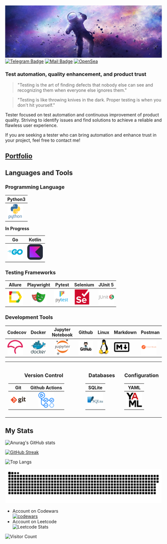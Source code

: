 [![Alexey's GitHub Banner](./assets/1500x500.jpg)]()
[![Telegram Badge](https://img.shields.io/badge/Telegram-2CA5E0?style=for-the-badge&logo=telegram&logoColor=white )](https://t.me/Alexey_Zhikharev)
[![Mail Badge](https://img.shields.io/badge/Gmail-D14836?style=for-the-badge&logo=gmail&logoColor=white)](https://waltafunk@gmail.com)
[![OpenSea](https://img.shields.io/badge/OpenSea-%232081E2.svg?style=for-the-badge&logo=opensea&logoColor=white)](https://opensea.io/WaltaFunk)

### Test automation, quality enhancement, and product trust

> "Testing is the art of finding defects that nobody else can see and recognizing them when everyone else ignores them."

> "Testing is like throwing knives in the dark. Proper testing is when you don't hit yourself."

Tester focused on test automation and continuous improvement of product quality. Striving to identify issues and find solutions to achieve a reliable and flawless user experience.

If you are seeking a tester who can bring automation and enhance trust in your project, feel free to contact me!

## [Portfolio](https://zhikhareval.github.io/)

## Languages and Tools

### Programming Language

| Python3                                                                                                              |
|----------------------------------------------------------------------------------------------------------------------|
| [<img src="icons/python/python-original-wordmark.svg" alt="Python" width="50" height="50">](https://www.python.org/) |

  **In Progress**

| Go                                                                                                    | Kotlin                                                                                                  |
|-------------------------------------------------------------------------------------------------------|---------------------------------------------------------------------------------------------------------|
| [<img src="icons/Go/go-original-wordmark.svg" alt="Go-line" width="50" height="50">](https://go.dev/) | [<img src="icons/Kotlin/Kotlin-Dark.svg" alt="Kotlin" width="50" height="50">](https://kotlinlang.org/) |

### Testing Frameworks

| Allure                                                                                                             |                                                           Playwright                                                           | Pytest                                                                                                                                    | Selenium                                                                                                            | JUnit 5                                                                                                                                       |
|--------------------------------------------------------------------------------------------------------------------|:------------------------------------------------------------------------------------------------------------------------------:|-------------------------------------------------------------------------------------------------------------------------------------------|---------------------------------------------------------------------------------------------------------------------|-----------------------------------------------------------------------------------------------------------------------------------------------|
| [<img src="icons/allure/Allure_Report.svg" alt="Allure-Report" width="50" height="50">](https://allurereport.org/) | [<img src="icons/playwright/playwright-original.svg" alt="Playwright" width="50" height="50">](https://playwright.dev/python/) | [<img src="icons/pytest/pytest-original-wordmark.svg" alt="Pytest" width="50" height="50">](https://docs.pytest.org/en/stable/index.html) | [<img src="icons/selenium/selenium-original.svg" alt="Selenium" width="50" height="50">](https://www.selenium.dev/) | [<img src="icons/JUnit5/junit-original-wordmark.svg" alt="JUnit5" width="50" height="50">](https://junit.org/junit5/docs/current/user-guide/) |

### Development Tools

| Codecov                                                                                                       | Docker                                                                                                               |                                                   Jupyter Notebook                                                   | Github                                                                                                                   | Linux                                                                                                | Markdown                                                                                                                              | Postman                                                                                                                  |
|---------------------------------------------------------------------------------------------------------------|----------------------------------------------------------------------------------------------------------------------|:--------------------------------------------------------------------------------------------------------------------:|--------------------------------------------------------------------------------------------------------------------------|------------------------------------------------------------------------------------------------------|---------------------------------------------------------------------------------------------------------------------------------------|--------------------------------------------------------------------------------------------------------------------------|
| [<img src="icons/codecov/codecov-plain.svg" alt="Codecov" width="50" height="50">](https://about.codecov.io/) | [<img src="icons/docker/docker-original-wordmark.svg" alt="Docker" width="50" height="50">](https://www.docker.com/) | [<img src="icons/jupiter/jupyter-original-wordmark.svg" alt="Jupiter" width="50" height="50">](https://jupyter.org/) | [<img src="icons/github/ad574c14aa17a899fd3abbf3cbbec62f.png" alt="GitHub" width="50" height="50">](https://github.com/) | [<img src="icons/linux/linux-original.svg" alt="Linux" width="50" height="50">](https://ubuntu.com/) | [<img src="icons/markdown/markdown-original.svg" alt="Markdown" width="50" height="50">](https://www.markdownguide.org/basic-syntax/) | [<img src="icons/postman/postman-original-wordmark.svg" alt="Postman" width="50" height="50">](https://www.postman.com/) |

<table style="width:100%; text-align:center; border-collapse: collapse;">
<tr>
<td style="width:50%; vertical-align:top; padding:10px;">

### Version Control

|                                                   Git                                                    |                                                                Github Actions                                                                 |
|:--------------------------------------------------------------------------------------------------------:|:---------------------------------------------------------------------------------------------------------------------------------------------:|
| [<img src="icons/Git/git-original-wordmark.svg" alt="Git" width="50" height="50">](https://git-scm.com/) | [<img src="icons/github-actions/githubactions-original.svg" alt="Github-actions" width="50" height="50">](https://docs.github.com/en/actions) |

</td>
<td style="width:25%; vertical-align:top; padding:10px;">

### Databases

|                                                        SQLite                                                        |
|:--------------------------------------------------------------------------------------------------------------------:|
| [<img src="icons/sqlite/sqlite-original-wordmark.svg" alt="sqlite" width="50" height="50">](https://www.sqlite.org/) |

</td>
<td style="width:25%; vertical-align:top; padding:10px;">

### Configuration

|                                              YAML                                               |
|:-----------------------------------------------------------------------------------------------:|
| [<img src="icons/yaml/yaml-original.svg" alt="YAML" width="50" height="50">](https://yaml.org/) |

</td>
</tr>
</table>

## My Stats

![Anurag's GitHub stats](https://github-readme-stats.vercel.app/api?username=ZhikharevAl&show_icons=true&theme=synthwave)

[![GitHub Streak](https://streak-stats.demolab.com/?user=ZhikharevAl&theme=shadow-purple)](https://git.io/streak-stats)

![Top Langs](https://github-readme-stats.vercel.app/api/top-langs/?username=ZhikharevAl&layout=compact&bg_color=000000&text_color=FFFFFF)

<p align="center">
 <img width="1000" src="assets/github-snake.svg" alt="snake"/>
</p>

- Account on Codewars \
[![codewars](https://www.codewars.com/users/ZhikharevAl/badges/large)](https://www.codewars.com/users/ZhikharevAl)
- Account on Leetcode \
![Leetcode Stats](https://leetcard.jacoblin.cool/waltafunk)

![Visitor Count](https://visitor-badge.laobi.icu/badge?page_id=ZhikharevAL&style=flat&color=red)
